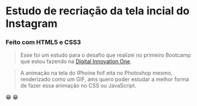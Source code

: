 # Estudo de recriação da tela incial do Instagram 

### Feito com HTML5 e CSS3

> Esse foi um estudo para o desafio que realizei no primeiro Bootcamp que estou fazendo na [Digital Innovation One](https://digitalinnovation.one/ "Title"). 

> A animação na tela do IPhoine foif eita no Photoshop mesmo, renderizado como um GIF, ams quero poder estudar a melhor forma de fazer essa animação no CSS ou JavaScript. 

:grin: :grin:




